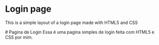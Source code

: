 # Login page
 This is a simple layout of a login page made with HTML5 and CSS
 <div></div>
 # Pagina de Login
 Essa é uma pagina simples de login feita com HTML5 e CSS por mim.
 
